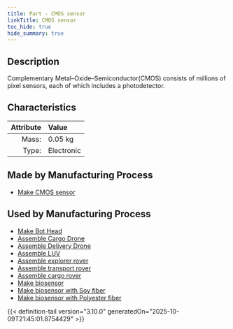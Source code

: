 ```yaml
---
title: Part - CMOS sensor
linkTitle: CMOS sensor
toc_hide: true
hide_summary: true
---
```

<!-- This is generated by the MarsSim HelpGenertor, do not edit. -->

## Description
Complementary Metal–Oxide–Semiconductor(CMOS) consists&#10;&#9;&#9;of millions of pixel sensors, each of which includes a photodetector.

## Characteristics

| Attribute      | Value |
|--------:|:------|
|Mass:|0.05 kg|
|Type:|Electronic|

## Made by Manufacturing Process

- [Make CMOS sensor](/docs/definitions/process/make-cmos-sensor)

## Used by Manufacturing Process

- [Make Bot Head](/docs/definitions/process/make-bot-head)
- [Assemble Cargo Drone](/docs/definitions/process/assemble-cargo-drone)
- [Assemble Delivery Drone](/docs/definitions/process/assemble-delivery-drone)
- [Assemble LUV](/docs/definitions/process/assemble-luv)
- [Assemble explorer rover](/docs/definitions/process/assemble-explorer-rover)
- [Assemble transport rover](/docs/definitions/process/assemble-transport-rover)
- [Assemble cargo rover](/docs/definitions/process/assemble-cargo-rover)
- [Make biosensor](/docs/definitions/process/make-biosensor)
- [Make biosensor with Soy fiber](/docs/definitions/process/make-biosensor-with-soy-fiber)
- [Make biosensor with Polyester fiber](/docs/definitions/process/make-biosensor-with-polyester-fiber)



{{< definition-tail version="3.10.0" generatedOn="2025-10-09T21:45:01.8754429" >}}



